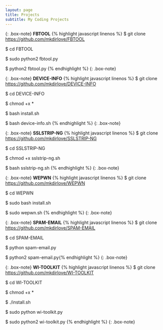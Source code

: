 ```yaml
---
layout: page
title: Projects
subtitle: My Coding Projects
---
```

{: .box-note}
**FBTOOL**
{% highlight javascript linenos %}
$ git clone https://github.com/mkdirlove/FBTOOL

$ cd FBTOOL

$ sudo python2 fbtool.py

$ python2 fbtool.py
{% endhighlight %}
{: .box-note}


{: .box-note}
**DEVICE-INFO**
{% highlight javascript linenos %}
$ git clone https://github.com/mkdirlove/DEVICE-INFO

$ cd DEVICE-INFO

$ chmod +x *

$ bash install.sh

$ bash device-info.sh
{% endhighlight %}
{: .box-note}


{: .box-note}
**SSLSTRIP-NG**
{% highlight javascript linenos %}
$ git clone https://github.com/mkdirlove/SSLSTRIP-NG

$ cd SSLSTRIP-NG

$ chmod +x sslstrip-ng.sh

$ bash sslstrip-ng.sh
{% endhighlight %}
{: .box-note}


{: .box-note}
**WEPWN**
{% highlight javascript linenos %}
$ git clone https://github.com/mkdirlove/WEPWN

$ cd WEPWN

$ sudo bash install.sh

$ sudo wepwn.sh
{% endhighlight %}
{: .box-note}

{: .box-note}
**SPAM-EMAIL**
{% highlight javascript linenos %}
$ git clone https://github.com/mkdirlove/SPAM-EMAIL

$ cd SPAM-EMAIL

$ python spam-email.py

$ python2 spam-email.py{% endhighlight %}
{: .box-note}

{: .box-note}
**WI-TOOLKIT**
{% highlight javascript linenos %}
$ git clone https://github.com/mkdirlove/WI-TOOLKIT

$ cd WI-TOOLKIT

$ chmod +x *

$ ./install.sh

$ sudo python wi-toolkit.py

$ sudo python2 wi-toolkit.py
{% endhighlight %}
{: .box-note}
